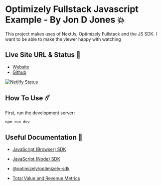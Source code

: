 # Optimizely Fullstack Javascript Example - By Jon D Jones 💥

This project makes uses of NextJs, Optimizely Fullstack and the JS SDK.  I want to be able to make the viewer happy with watching

## Live Site URL & Status 👺

- [Website](https://optimizely-demo.netlify.app/)
- [Github](https://github.com/jondjones-poc/Fullstack-demo)

[![Netlify Status](https://api.netlify.com/api/v1/badges/19b26768-2571-46e7-89b3-eefc07ec35c2/deploy-status)](https://app.netlify.com/sites/optimizely-demo/deploys)

## How To Use ☄️

First, run the development server:

```bash
npm run dev
```

## Useful Documentation 📄

- [JavaScript (Browser) SDK](https://docs.developers.optimizely.com/full-stack/docs/javascript-sdk)

- [JavaScript (Node) SDK](https://docs.developers.optimizely.com/full-stack/docs/javascript-node-sdk)

- [@optimizely/optimizely-sdk](https://www.npmjs.com/package/@optimizely/optimizely-sdk)

- [Total Value and Revenue Metrics](https://support.optimizely.com/hc/en-us/articles/4410289433229-Total-value-and-other-numeric-metrics)